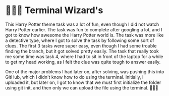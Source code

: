 # 🧙‍♂️✨ Terminal Wizard's

This Harry Potter theme task was a lot of fun, even though I did not watch Harry Potter earlier. The task was fun to complete after googling a lot, and I got to know how awesome the Harry Potter world is. The task was more like a detective type, where I got to solve the task by following some sort of clues. The first 3 tasks were super easy, even though I had some trouble finding the branch, but it got solved pretty easily. The task that really took me some time was task 4, where I had to sit in front of the laptop for a while to get my head working, as I felt the clue was quite tough to answer easily.

One of the major problems I had later on, after solving, was pushing this into GitHub, which I didn't know how to do using the terminal. Initially, I uploaded it, but later on, I got to know that we must first initialize the folder using git init, and then only we can upload the file using the terminal. 🧙‍♂️✨

